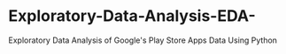 # Exploratory-Data-Analysis-EDA-
Exploratory Data Analysis of Google's Play Store Apps Data Using Python

